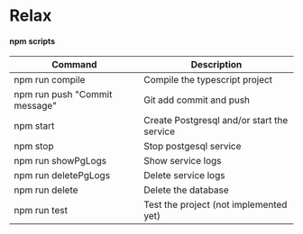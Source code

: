 # Relax

#### npm scripts

| Command | Description |
| --- | --- |
| npm run compile | Compile the typescript project |
| npm run push "Commit message" | Git add commit and push |
| npm start | Create Postgresql and/or start the service |
| npm stop | Stop postgesql service |
| npm run showPgLogs | Show service logs |
| npm run deletePgLogs | Delete service logs |
| npm run delete | Delete the database |
| npm run test | Test the project (not implemented yet) |


